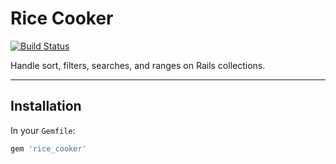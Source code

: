# Rice Cooker

[![Build Status](https://travis-ci.com/lambda2/rice_cooker.svg?token=zsj9q6JjpQd8brNcmt9S&branch=master)](https://travis-ci.com/lambda2/rice_cooker)

Handle sort, filters, searches, and ranges on Rails collections.

-------------------

## Installation

In your `Gemfile`:

```ruby
gem 'rice_cooker'
```
